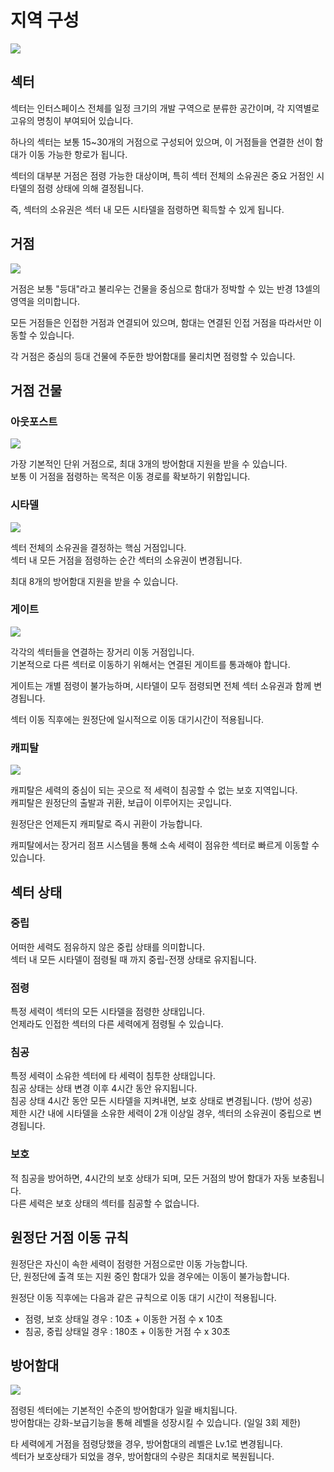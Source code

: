 # 지역 구성
![](https://d3bbxo4nelobc3.cloudfront.net/html/img/help/1703_01.jpg)

## 섹터

섹터는 인터스페이스 전체를 일정 크기의 개발 구역으로 분류한 공간이며, 각 지역별로 고유의 명칭이 부여되어 있습니다.

하나의 섹터는 보통 15~30개의 거점으로 구성되어 있으며, 이 거점들을 연결한 선이 함대가 이동 가능한 항로가 됩니다.

섹터의 대부분 거점은 점령 가능한 대상이며, 특히 섹터 전체의 소유권은 중요 거점인 시타델의 점령 상태에 의해 결정됩니다.

즉, 섹터의 소유권은 섹터 내 모든 시타델을 점령하면 획득할 수 있게 됩니다.


## 거점
![](https://d3bbxo4nelobc3.cloudfront.net/html/img/help/1703_02.jpg)

거점은 보통 "등대"라고 불리우는 건물을 중심으로 함대가 정박할 수 있는 반경 13셀의 영역을 의미합니다.

모든 거점들은 인접한 거점과 연결되어 있으며, 함대는 연결된 인접 거점을 따라서만 이동할 수 있습니다.

각 거점은 중심의 등대 건물에 주둔한 방어함대를 물리치면 점령할 수 있습니다.


## 거점 건물

### 아웃포스트
![](https://d3bbxo4nelobc3.cloudfront.net/html/img/help/1703_03.jpg)

가장 기본적인 단위 거점으로, 최대 3개의 방어함대 지원을 받을 수 있습니다.<br>
보통 이 거점을 점령하는 목적은 이동 경로를 확보하기 위함입니다.



### 시타델
![](https://d3bbxo4nelobc3.cloudfront.net/html/img/help/1703_04.jpg)

섹터 전체의 소유권을 결정하는 핵심 거점입니다.<br>
섹터 내 모든 거점을 점령하는 순간 섹터의 소유권이 변경됩니다.

최대 8개의 방어함대 지원을 받을 수 있습니다.


### 게이트
![](https://d3bbxo4nelobc3.cloudfront.net/html/img/help/1703_05.jpg)

각각의 섹터들을 연결하는 장거리 이동 거점입니다.<br>
기본적으로 다른 섹터로 이동하기 위해서는 연결된 게이트를 통과해야 합니다.

게이트는 개별 점령이 불가능하며, 시타델이 모두 점령되면 전체 섹터 소유권과 함께 변경됩니다.

섹터 이동 직후에는 원정단에 일시적으로 이동 대기시간이 적용됩니다.


### 캐피탈
![](https://d3bbxo4nelobc3.cloudfront.net/html/img/help/1703_06.jpg)

캐피탈은 세력의 중심이 되는 곳으로 적 세력이 침공할 수 없는 보호 지역입니다.<br>
캐피탈은 원정단의 출발과 귀환, 보급이 이루어지는 곳입니다.

원정단은 언제든지 캐피탈로 즉시 귀환이 가능합니다.

캐피탈에서는 장거리 점프 시스템을 통해 소속 세력이 점유한 섹터로 빠르게 이동할 수 있습니다.


## 섹터 상태

### 중립

어떠한 세력도 점유하지 않은 중립 상태를 의미합니다.<br>
섹터 내 모든 시타델이 점령될 때 까지 중립-전쟁 상태로 유지됩니다.

### 점령

특정 세력이 섹터의 모든 시타델을 점령한 상태입니다.<br>
언제라도 인접한 섹터의 다른 세력에게 점령될 수 있습니다.

### 침공

특정 세력이 소유한 섹터에 타 세력이 침투한 상태입니다.<br>
침공 상태는 상태 변경 이후 4시간 동안 유지됩니다.<br>
침공 상태 4시간 동안 모든 시타델을 지켜내면, 보호 상태로 변경됩니다. (방어 성공)<br>
제한 시간 내에 시타델을 소유한 세력이 2개 이상일 경우, 섹터의 소유권이 중립으로 변경됩니다.

### 보호 

적 침공을 방어하면, 4시간의 보호 상태가 되며, 모든 거점의 방어 함대가 자동 보충됩니다.<br>
다른 세력은 보호 상태의 섹터를 침공할 수 없습니다.


## 원정단 거점 이동 규칙

원정단은 자신이 속한 세력이 점령한 거점으로만 이동 가능합니다.<br>
단, 원정단에 출격 또는 지원 중인 함대가 있을 경우에는 이동이 불가능합니다.

원정단 이동 직후에는 다음과 같은 규칙으로 이동 대기 시간이 적용됩니다.
- 점령, 보호 상태일 경우 : 10초 + 이동한 거점 수 x 10초
- 침공, 중립 상태일 경우 : 180초 + 이동한 거점 수 x 30초

## 방어함대
![](https://d3bbxo4nelobc3.cloudfront.net/html/img/help/1703_07.jpg)

점령된 섹터에는 기본적인 수준의 방어함대가 일괄 배치됩니다.<br>
방어함대는 강화-보급기능을 통해 레벨을 성장시킬 수 있습니다. (일일 3회 제한)

타 세력에게 거점을 점령당했을 경우, 방어함대의 레벨은 Lv.1로 변경됩니다.<br>
섹터가 보호상태가 되었을 경우, 방어함대의 수량은 최대치로 복원됩니다.